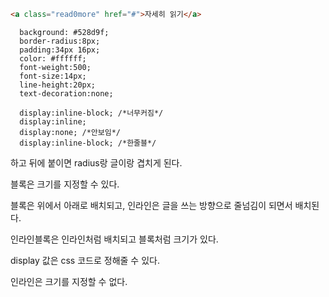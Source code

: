 ```html
<a class="read0more" href="#">자세히 읽기</a>
```
```css.read-more {
  background: #528d9f;
  border-radius:8px;
  padding:34px 16px;
  color: #ffffff;
  font-weight:500;
  font-size:14px;
  line-height:20px;
  text-decoration:none;
  
  display:inline-block; /*너무커짐*/
  display:inline;
  display:none; /*안보임*/
  display:inline-block; /*한줄블*/
```
하고 뒤에 붙이면 radius랑 글이랑 겹치게 된다.

블록은 크기를 지정할 수 있다.

블록은 위에서 아래로 배치되고, 인라인은 글을 쓰는 방향으로 줄넘김이 되면서 배치된다.

인라인블록은 인라인처럼 배치되고 블록처럼 크기가 있다.

display 값은 css 코드로 정해줄 수 있다.

인라인은 크기를 지정할 수 없다.

